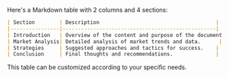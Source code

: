 Here's a Markdown table with 2 columns and 4 sections:

```markdown
| Section        | Description                                      |
|----------------|--------------------------------------------------|
| Introduction   | Overview of the content and purpose of the document. |
| Market Analysis| Detailed analysis of market trends and data.      |
| Strategies     | Suggested approaches and tactics for success.    |
| Conclusion     | Final thoughts and recommendations.              |
```

This table can be customized according to your specific needs.
